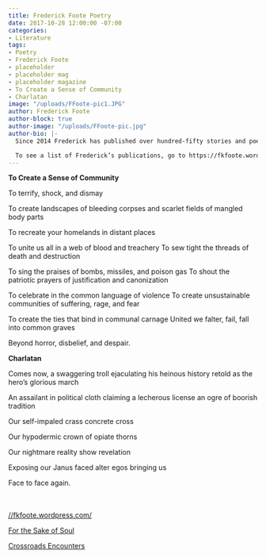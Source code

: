 ```yaml
---
title: Frederick Foote Poetry
date: 2017-10-28 12:00:00 -07:00
categories:
- Literature
tags:
- Poetry
- Frederick Foote
- placeholder
- placeholder mag
- placeholder magazine
- To Create a Sense of Community
- Charlatan
image: "/uploads/FFoote-pic1.JPG"
author: Frederick Foote
author-block: true
author-image: "/uploads/FFoote-pic.jpg"
author-bio: |-
  Since 2014 Frederick has published over hundred-fifty stories and poems including literary, science fiction, fables, and horror genres. Frederick has published two short story collections, For the Sake of Soul, (2015) and, Crossroads Encounters, (2016).

  To see a list of Frederick’s publications, go to https://fkfoote.wordpress.com/.
---
```


**To Create a Sense of Community**

To terrify, shock, and dismay

To create landscapes of bleeding corpses 
and scarlet fields of mangled body parts

To recreate your homelands in distant places

To unite us all in a web of blood and treachery
To sew tight the threads of death and destruction

To sing the praises of bombs, missiles, and poison gas
To shout the patriotic prayers of justification and canonization 

To celebrate in the common language of violence
To create unsustainable communities
of suffering, rage, and fear

To create the ties that bind in communal carnage
United we falter, fail, fall into common graves

Beyond horror, disbelief, and despair. 

**Charlatan**

Comes now, a swaggering troll 
ejaculating his heinous history
retold as the hero’s glorious march

An assailant in political cloth
claiming a lecherous license
an ogre of boorish tradition

Our self-impaled 
crass concrete cross

Our hypodermic 
crown of opiate thorns

Our nightmare 
reality show 
revelation

Exposing our Janus
faced alter egos
bringing us

Face to face
again.
<br>
<br>
<br>

[//fkfoote.wordpress.com/](//fkfoote.wordpress.com/)

[For the Sake of Soul](https://www.amazon.com/Sake-Soul-Frederick-Foote-Jr/dp/0984435069/ref=sr_1_1?s=books&ie=UTF8&qid=1478112379&sr=1-1&keywords=For+the+Sake+of+Soul)

[Crossroads Encounters](https://www.amazon.com/Crossroads-Encounters-Frederick-Foote/dp/0692650415/ref=sr_1_1?s=books&ie=UTF8&qid=1509068120&sr=1-1&keywords=Crossroads+Encounters+frederick+foote)